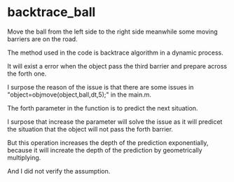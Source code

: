 # backtrace_ball

Move the ball from the left side to the right side meanwhile some moving barriers are on the road.

The method used in the code is backtrace algorithm in a dynamic process.

It will exist a error when the object pass the third barrier and prepare across the forth one.

I surpose the reason of the issue is that there are some issues in "object=objmove(object,ball,dt,5);" in the main.m.

The forth parameter in the function is to predict the next situation.

I surpose that increase the parameter will solve the issue as it will predicet the situation that the object will not pass the forth barrier.

But this operation increases the depth of the prediction exponentially, because it will increate the depth of the prediction by geometrically multiplying.

And I did not verify the assumption.
